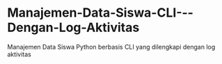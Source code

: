 # Manajemen-Data-Siswa-CLI---Dengan-Log-Aktivitas
Manajemen Data Siswa Python berbasis CLI yang dilengkapi dengan log aktivitas
